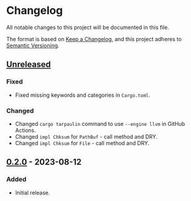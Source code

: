 # Changelog

All notable changes to this project will be documented in this file.

The format is based on [Keep a Changelog](https://keepachangelog.com/en/1.0.0/),
and this project adheres to [Semantic Versioning](https://semver.org/spec/v2.0.0.html).

## [Unreleased]

### Fixed

- Fixed missing keywords and categories in `Cargo.toml`.

### Changed

- Changed `cargo tarpaulin` command to use `--engine llvm` in GitHub Actions.
- Changed `impl Chksum` for `PathBuf` - call method and DRY.
- Changed `impl Chksum` for `File` - call method and DRY.

## [0.2.0] - 2023-08-12

### Added

- Initial release.

[Unreleased]: https://github.com/ferric-bytes/chksum/compare/v0.2.0...HEAD
[0.2.0]: https://github.com/ferric-bytes/chksum/releases/tag/v0.2.0
